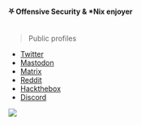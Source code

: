 #### ⛧ Offensive Security & *Nix enjoyer<br></br>
> Public profiles
- [Twitter](https://twitter.com/fantasy0x1)
- [Mastodon](https://infosec.exchange/@fantasy)
- [Matrix](https://matrix.to/#/@fant9sy:matrix.org)
- [Reddit](https://www.reddit.com/user/fant9sy)
- [Hackthebox](https://app.hackthebox.com/profile/1547790)
- [Discord](https://discord.com/users/484108069505073153)

![](https://user-images.githubusercontent.com/123886904/218294072-d474a330-7464-430a-b369-91f79373dbca.svg)
